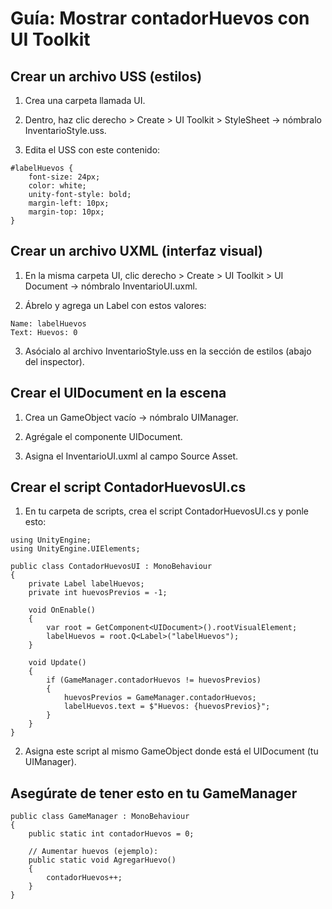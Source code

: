 # Guía: Mostrar contadorHuevos con UI Toolkit

## Crear un archivo USS (estilos)

1. Crea una carpeta llamada UI.


2. Dentro, haz clic derecho > Create > UI Toolkit > StyleSheet → nómbralo InventarioStyle.uss.


3. Edita el USS con este contenido:

```
#labelHuevos {
    font-size: 24px;
    color: white;
    unity-font-style: bold;
    margin-left: 10px;
    margin-top: 10px;
}
```


## Crear un archivo UXML (interfaz visual)

1. En la misma carpeta UI, clic derecho > Create > UI Toolkit > UI Document → nómbralo InventarioUI.uxml.

2. Ábrelo y agrega un Label con estos valores:

```
Name: labelHuevos
Text: Huevos: 0
```

3. Asócialo al archivo InventarioStyle.uss en la sección de estilos (abajo del inspector).

## Crear el UIDocument en la escena

1. Crea un GameObject vacío → nómbralo UIManager.

2. Agrégale el componente UIDocument.

3. Asigna el InventarioUI.uxml al campo Source Asset.

## Crear el script ContadorHuevosUI.cs

1. En tu carpeta de scripts, crea el script ContadorHuevosUI.cs y ponle esto:

```
using UnityEngine;
using UnityEngine.UIElements;

public class ContadorHuevosUI : MonoBehaviour
{
    private Label labelHuevos;
    private int huevosPrevios = -1;

    void OnEnable()
    {
        var root = GetComponent<UIDocument>().rootVisualElement;
        labelHuevos = root.Q<Label>("labelHuevos");
    }

    void Update()
    {
        if (GameManager.contadorHuevos != huevosPrevios)
        {
            huevosPrevios = GameManager.contadorHuevos;
            labelHuevos.text = $"Huevos: {huevosPrevios}";
        }
    }
}
```

2. Asigna este script al mismo GameObject donde está el UIDocument (tu UIManager).

## Asegúrate de tener esto en tu GameManager

```
public class GameManager : MonoBehaviour
{
    public static int contadorHuevos = 0;

    // Aumentar huevos (ejemplo):
    public static void AgregarHuevo()
    {
        contadorHuevos++;
    }
}
```